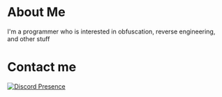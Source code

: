 # About Me
I'm a programmer who is interested in obfuscation, reverse engineering, and other stuff

# Contact me
[![Discord Presence](https://lanyard.cnrad.dev/api/1069833061497323551)](https://discord.com/users/1069833061497323551)
